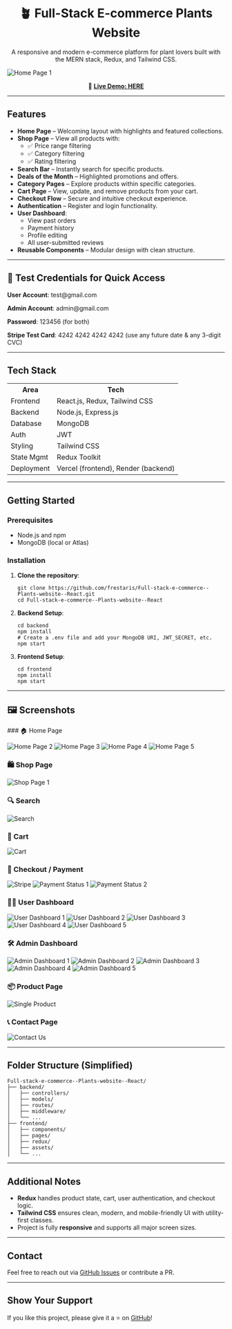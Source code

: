 <h1 align="center">🪴 Full-Stack E-commerce Plants Website</h1>

<p align="center">
  A responsive and modern e-commerce platform for plant lovers built with the MERN stack, Redux, and Tailwind CSS.
</p>

![Home Page 1](https://github.com/frestaris/Full-stack-e-commerce--Plants-website--React/raw/master/frontend/src/assets/screenshots/Home-Page-1.png)

<p align="center">
  🔗 <strong><a href="https://full-stack-e-commerce-plants-website-react.vercel.app/">Live Demo: HERE</a></strong>
</p>

<hr />

<h2>Features</h2>
<ul>
  <li><strong>Home Page</strong> – Welcoming layout with highlights and featured collections.</li>
  <li><strong>Shop Page</strong> – View all products with:
    <ul>
      <li>✅ Price range filtering</li>
      <li>✅ Category filtering</li>
      <li>✅ Rating filtering</li>
    </ul>
  </li>
  <li><strong>Search Bar</strong> – Instantly search for specific products.</li>
  <li><strong>Deals of the Month</strong> – Highlighted promotions and offers.</li>
  <li><strong>Category Pages</strong> – Explore products within specific categories.</li>
  <li><strong>Cart Page</strong> – View, update, and remove products from your cart.</li>
  <li><strong>Checkout Flow</strong> – Secure and intuitive checkout experience.</li>
  <li><strong>Authentication</strong> – Register and login functionality.</li>
  <li><strong>User Dashboard</strong>:
    <ul>
      <li>View past orders</li>
      <li>Payment history</li>
      <li>Profile editing</li>
      <li>All user-submitted reviews</li>
    </ul>
  </li>
  <li><strong>Reusable Components</strong> – Modular design with clean structure.</li>
</ul>

<hr />

<h2>🔑 Test Credentials for Quick Access</h2>
<p><strong>User Account</strong>: test@gmail.com</p>
<p><strong>Admin Account</strong>: admin@gmail.com</p>
<p><strong>Password</strong>: 123456 (for both)</p>
<p><strong>Stripe Test Card</strong>: 4242 4242 4242 4242 (use any future date & any 3-digit CVC)</p>

<hr />
<h2>Tech Stack</h2>

<table>
  <tr><th>Area</th><th>Tech</th></tr>
  <tr><td>Frontend</td><td>React.js, Redux, Tailwind CSS</td></tr>
  <tr><td>Backend</td><td>Node.js, Express.js</td></tr>
  <tr><td>Database</td><td>MongoDB</td></tr>
  <tr><td>Auth</td><td>JWT</td></tr>
  <tr><td>Styling</td><td>Tailwind CSS</td></tr>
  <tr><td>State Mgmt</td><td>Redux Toolkit</td></tr>
  <tr><td>Deployment</td><td>Vercel (frontend), Render (backend)</td></tr>
</table>

<hr />

<h2>Getting Started</h2>

<h3>Prerequisites</h3>
<ul>
  <li>Node.js and npm</li>
  <li>MongoDB (local or Atlas)</li>
</ul>

<h3>Installation</h3>
<ol>
  <li><strong>Clone the repository</strong>:
    <pre><code>git clone https://github.com/frestaris/Full-stack-e-commerce--Plants-website--React.git
cd Full-stack-e-commerce--Plants-website--React</code></pre>
  </li>

  <li><strong>Backend Setup</strong>:
    <pre><code>cd backend
npm install
# Create a .env file and add your MongoDB URI, JWT_SECRET, etc.
npm start</code></pre>
  </li>

  <li><strong>Frontend Setup</strong>:
    <pre><code>cd frontend
npm install
npm start</code></pre>
  </li>
</ol>

<hr />

<h2>🖼 Screenshots</h2>
### 🏠 Home Page

![Home Page 2](https://github.com/frestaris/Full-stack-e-commerce--Plants-website--React/raw/master/frontend/src/assets/screenshots/Home-Page-2.png)
![Home Page 3](https://github.com/frestaris/Full-stack-e-commerce--Plants-website--React/raw/master/frontend/src/assets/screenshots/Home-Page-3.png)
![Home Page 4](https://github.com/frestaris/Full-stack-e-commerce--Plants-website--React/raw/master/frontend/src/assets/screenshots/Home-Page-4.png)
![Home Page 5](https://github.com/frestaris/Full-stack-e-commerce--Plants-website--React/raw/master/frontend/src/assets/screenshots/Home-Page-5.png)

### 🛍 Shop Page

![Shop Page 1](https://github.com/frestaris/Full-stack-e-commerce--Plants-website--React/raw/master/frontend/src/assets/screenshots/Shop-Page-1.png)

### 🔍 Search

![Search](https://github.com/frestaris/Full-stack-e-commerce--Plants-website--React/raw/master/frontend/src/assets/screenshots/Search-1.png)

### 🛒 Cart

![Cart](https://github.com/frestaris/Full-stack-e-commerce--Plants-website--React/raw/master/frontend/src/assets/screenshots/Cart-1.png)

### 🧾 Checkout / Payment

![Stripe](https://github.com/frestaris/Full-stack-e-commerce--Plants-website--React/raw/master/frontend/src/assets/screenshots/Stripe-1.png)
![Payment Status 1](https://github.com/frestaris/Full-stack-e-commerce--Plants-website--React/raw/master/frontend/src/assets/screenshots/Payment-status-1.png)
![Payment Status 2](https://github.com/frestaris/Full-stack-e-commerce--Plants-website--React/raw/master/frontend/src/assets/screenshots/Payment-status-2.png)

### 🧑‍💼 User Dashboard

![User Dashboard 1](https://github.com/frestaris/Full-stack-e-commerce--Plants-website--React/raw/master/frontend/src/assets/screenshots/User-Dashboard-1.png)
![User Dashboard 2](https://github.com/frestaris/Full-stack-e-commerce--Plants-website--React/raw/master/frontend/src/assets/screenshots/User-Dashboard-2.png)
![User Dashboard 3](https://github.com/frestaris/Full-stack-e-commerce--Plants-website--React/raw/master/frontend/src/assets/screenshots/User-Dashboard-3.png)
![User Dashboard 4](https://github.com/frestaris/Full-stack-e-commerce--Plants-website--React/raw/master/frontend/src/assets/screenshots/User-Dashboard-4.png)
![User Dashboard 5](https://github.com/frestaris/Full-stack-e-commerce--Plants-website--React/raw/master/frontend/src/assets/screenshots/User-Dashboard-5.png)

### 🛠 Admin Dashboard

![Admin Dashboard 1](https://github.com/frestaris/Full-stack-e-commerce--Plants-website--React/raw/master/frontend/src/assets/screenshots/Admin-Dashboard-1.png)
![Admin Dashboard 2](https://github.com/frestaris/Full-stack-e-commerce--Plants-website--React/raw/master/frontend/src/assets/screenshots/Admin-Dashboard-2.png)
![Admin Dashboard 3](https://github.com/frestaris/Full-stack-e-commerce--Plants-website--React/raw/master/frontend/src/assets/screenshots/Admin-Dashboard-3.png)
![Admin Dashboard 4](https://github.com/frestaris/Full-stack-e-commerce--Plants-website--React/raw/master/frontend/src/assets/screenshots/Admin-Dashboard-4.png)
![Admin Dashboard 5](https://github.com/frestaris/Full-stack-e-commerce--Plants-website--React/raw/master/frontend/src/assets/screenshots/Admin-Dashboard-5.png)

### 📦 Product Page

![Single Product](https://github.com/frestaris/Full-stack-e-commerce--Plants-website--React/raw/master/frontend/src/assets/screenshots/Single-product-1.png)

### 📞 Contact Page

![Contact Us](https://github.com/frestaris/Full-stack-e-commerce--Plants-website--React/raw/master/frontend/src/assets/screenshots/ContactUs-1.png)

<hr />

<h2>Folder Structure (Simplified)</h2>

<pre><code>Full-stack-e-commerce--Plants-website--React/
├── backend/
│   ├── controllers/
│   ├── models/
│   ├── routes/
│   ├── middleware/
│   └── ...
├── frontend/
│   ├── components/
│   ├── pages/
│   ├── redux/
│   ├── assets/
│   └── ...
</code></pre>

<hr />

<h2>Additional Notes</h2>
<ul>
  <li><strong>Redux</strong> handles product state, cart, user authentication, and checkout logic.</li>
  <li><strong>Tailwind CSS</strong> ensures clean, modern, and mobile-friendly UI with utility-first classes.</li>
  <li>Project is fully <strong>responsive</strong> and supports all major screen sizes.</li>
</ul>

<hr />

<h2>Contact</h2>
<p>Feel free to reach out via <a href="https://github.com/frestaris/Full-stack-e-commerce--Plants-website--React/issues">GitHub Issues</a> or contribute a PR.</p>

<hr />

<h2>Show Your Support</h2>
<p>If you like this project, please give it a ⭐ on <a href="https://github.com/frestaris/Full-stack-e-commerce--Plants-website--React">GitHub</a>!</p>
